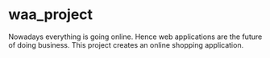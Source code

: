 # waa_project
Nowadays everything is going online. Hence web applications are the future of doing business. This project creates an online shopping application. 

